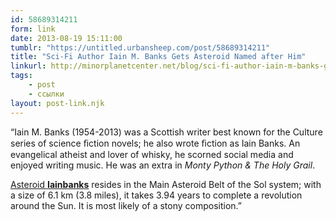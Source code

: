 ```yaml
---
id: 58689314211
form: link
date: 2013-08-19 15:11:00
tumblr: "https://untitled.urbansheep.com/post/58689314211"
title: "Sci-Fi Author Iain M. Banks Gets Asteroid Named after Him"
linkurl: http://minorplanetcenter.net/blog/sci-fi-author-iain-m-banks-gets-asteroid-named-after-him/
tags:
    - post
    - ссылки
layout: post-link.njk
---
```

<p>“Iain M. Banks (1954-2013) was a Scottish writer best known for the Culture series of science ﬁction novels; he also wrote ﬁction as Iain Banks. An evangelical atheist and lover of whisky, he scorned social media and enjoyed writing music. He was an extra in <em>Monty Python &amp; The Holy Grail</em>.</p>

<p><a href="http://minorplanetcenter.net/db_search/show_object?object_id=iainbanks">Asteroid <strong>Iainbanks</strong></a> resides in the Main Asteroid Belt of the Sol system; with a size of 6.1 km (3.8 miles), it takes 3.94 years to complete a revolution around the Sun. It is most likely of a stony composition.”</p>
